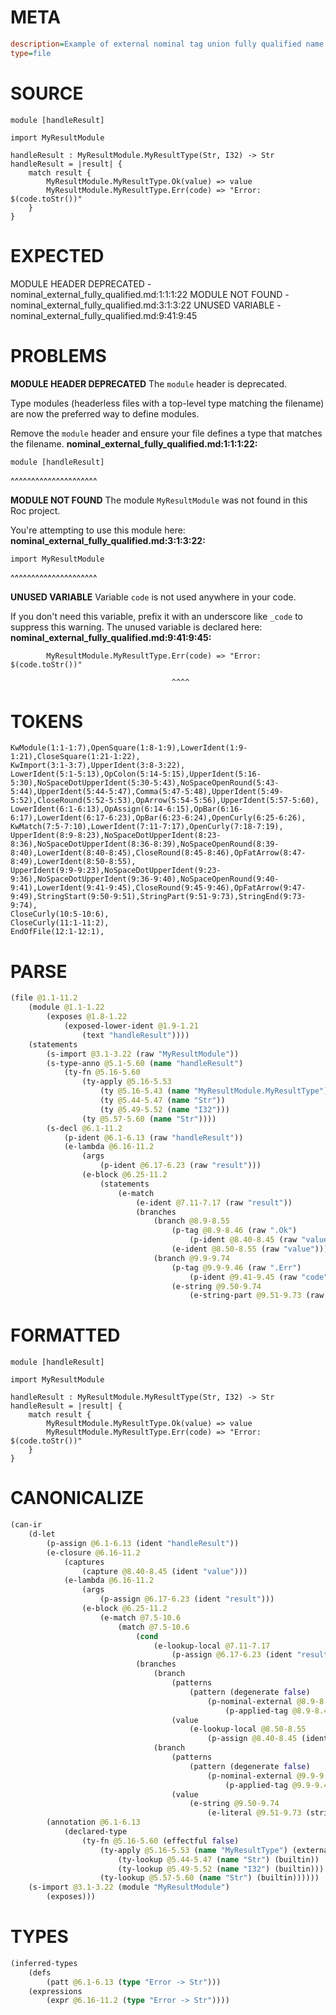 # META
~~~ini
description=Example of external nominal tag union fully qualified name
type=file
~~~
# SOURCE
~~~roc
module [handleResult]

import MyResultModule

handleResult : MyResultModule.MyResultType(Str, I32) -> Str
handleResult = |result| {
    match result {
        MyResultModule.MyResultType.Ok(value) => value
        MyResultModule.MyResultType.Err(code) => "Error: $(code.toStr())"
    }
}
~~~
# EXPECTED
MODULE HEADER DEPRECATED - nominal_external_fully_qualified.md:1:1:1:22
MODULE NOT FOUND - nominal_external_fully_qualified.md:3:1:3:22
UNUSED VARIABLE - nominal_external_fully_qualified.md:9:41:9:45
# PROBLEMS
**MODULE HEADER DEPRECATED**
The `module` header is deprecated.

Type modules (headerless files with a top-level type matching the filename) are now the preferred way to define modules.

Remove the `module` header and ensure your file defines a type that matches the filename.
**nominal_external_fully_qualified.md:1:1:1:22:**
```roc
module [handleResult]
```
^^^^^^^^^^^^^^^^^^^^^


**MODULE NOT FOUND**
The module `MyResultModule` was not found in this Roc project.

You're attempting to use this module here:
**nominal_external_fully_qualified.md:3:1:3:22:**
```roc
import MyResultModule
```
^^^^^^^^^^^^^^^^^^^^^


**UNUSED VARIABLE**
Variable `code` is not used anywhere in your code.

If you don't need this variable, prefix it with an underscore like `_code` to suppress this warning.
The unused variable is declared here:
**nominal_external_fully_qualified.md:9:41:9:45:**
```roc
        MyResultModule.MyResultType.Err(code) => "Error: $(code.toStr())"
```
                                        ^^^^


# TOKENS
~~~zig
KwModule(1:1-1:7),OpenSquare(1:8-1:9),LowerIdent(1:9-1:21),CloseSquare(1:21-1:22),
KwImport(3:1-3:7),UpperIdent(3:8-3:22),
LowerIdent(5:1-5:13),OpColon(5:14-5:15),UpperIdent(5:16-5:30),NoSpaceDotUpperIdent(5:30-5:43),NoSpaceOpenRound(5:43-5:44),UpperIdent(5:44-5:47),Comma(5:47-5:48),UpperIdent(5:49-5:52),CloseRound(5:52-5:53),OpArrow(5:54-5:56),UpperIdent(5:57-5:60),
LowerIdent(6:1-6:13),OpAssign(6:14-6:15),OpBar(6:16-6:17),LowerIdent(6:17-6:23),OpBar(6:23-6:24),OpenCurly(6:25-6:26),
KwMatch(7:5-7:10),LowerIdent(7:11-7:17),OpenCurly(7:18-7:19),
UpperIdent(8:9-8:23),NoSpaceDotUpperIdent(8:23-8:36),NoSpaceDotUpperIdent(8:36-8:39),NoSpaceOpenRound(8:39-8:40),LowerIdent(8:40-8:45),CloseRound(8:45-8:46),OpFatArrow(8:47-8:49),LowerIdent(8:50-8:55),
UpperIdent(9:9-9:23),NoSpaceDotUpperIdent(9:23-9:36),NoSpaceDotUpperIdent(9:36-9:40),NoSpaceOpenRound(9:40-9:41),LowerIdent(9:41-9:45),CloseRound(9:45-9:46),OpFatArrow(9:47-9:49),StringStart(9:50-9:51),StringPart(9:51-9:73),StringEnd(9:73-9:74),
CloseCurly(10:5-10:6),
CloseCurly(11:1-11:2),
EndOfFile(12:1-12:1),
~~~
# PARSE
~~~clojure
(file @1.1-11.2
	(module @1.1-1.22
		(exposes @1.8-1.22
			(exposed-lower-ident @1.9-1.21
				(text "handleResult"))))
	(statements
		(s-import @3.1-3.22 (raw "MyResultModule"))
		(s-type-anno @5.1-5.60 (name "handleResult")
			(ty-fn @5.16-5.60
				(ty-apply @5.16-5.53
					(ty @5.16-5.43 (name "MyResultModule.MyResultType"))
					(ty @5.44-5.47 (name "Str"))
					(ty @5.49-5.52 (name "I32")))
				(ty @5.57-5.60 (name "Str"))))
		(s-decl @6.1-11.2
			(p-ident @6.1-6.13 (raw "handleResult"))
			(e-lambda @6.16-11.2
				(args
					(p-ident @6.17-6.23 (raw "result")))
				(e-block @6.25-11.2
					(statements
						(e-match
							(e-ident @7.11-7.17 (raw "result"))
							(branches
								(branch @8.9-8.55
									(p-tag @8.9-8.46 (raw ".Ok")
										(p-ident @8.40-8.45 (raw "value")))
									(e-ident @8.50-8.55 (raw "value")))
								(branch @9.9-9.74
									(p-tag @9.9-9.46 (raw ".Err")
										(p-ident @9.41-9.45 (raw "code")))
									(e-string @9.50-9.74
										(e-string-part @9.51-9.73 (raw "Error: $(code.toStr())"))))))))))))
~~~
# FORMATTED
~~~roc
module [handleResult]

import MyResultModule

handleResult : MyResultModule.MyResultType(Str, I32) -> Str
handleResult = |result| {
	match result {
		MyResultModule.MyResultType.Ok(value) => value
		MyResultModule.MyResultType.Err(code) => "Error: $(code.toStr())"
	}
}
~~~
# CANONICALIZE
~~~clojure
(can-ir
	(d-let
		(p-assign @6.1-6.13 (ident "handleResult"))
		(e-closure @6.16-11.2
			(captures
				(capture @8.40-8.45 (ident "value")))
			(e-lambda @6.16-11.2
				(args
					(p-assign @6.17-6.23 (ident "result")))
				(e-block @6.25-11.2
					(e-match @7.5-10.6
						(match @7.5-10.6
							(cond
								(e-lookup-local @7.11-7.17
									(p-assign @6.17-6.23 (ident "result"))))
							(branches
								(branch
									(patterns
										(pattern (degenerate false)
											(p-nominal-external @8.9-8.46 (module-idx "0") (target-node-idx "0")
												(p-applied-tag @8.9-8.46))))
									(value
										(e-lookup-local @8.50-8.55
											(p-assign @8.40-8.45 (ident "value")))))
								(branch
									(patterns
										(pattern (degenerate false)
											(p-nominal-external @9.9-9.46 (module-idx "0") (target-node-idx "0")
												(p-applied-tag @9.9-9.46))))
									(value
										(e-string @9.50-9.74
											(e-literal @9.51-9.73 (string "Error: $(code.toStr())")))))))))))
		(annotation @6.1-6.13
			(declared-type
				(ty-fn @5.16-5.60 (effectful false)
					(ty-apply @5.16-5.53 (name "MyResultType") (external (module-idx "0") (target-node-idx "0"))
						(ty-lookup @5.44-5.47 (name "Str") (builtin))
						(ty-lookup @5.49-5.52 (name "I32") (builtin)))
					(ty-lookup @5.57-5.60 (name "Str") (builtin))))))
	(s-import @3.1-3.22 (module "MyResultModule")
		(exposes)))
~~~
# TYPES
~~~clojure
(inferred-types
	(defs
		(patt @6.1-6.13 (type "Error -> Str")))
	(expressions
		(expr @6.16-11.2 (type "Error -> Str"))))
~~~

